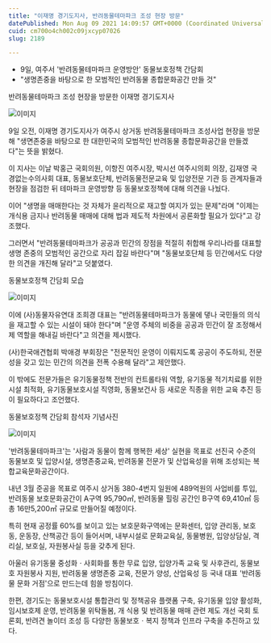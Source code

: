 ```yaml
---
title: "이재명 경기도지사, 반려동물테마파크 조성 현장 방문"
datePublished: Mon Aug 09 2021 14:09:57 GMT+0000 (Coordinated Universal Time)
cuid: cm700o4ch002c09jxcyp07026
slug: 2189

---
```



- 9일, 여주서 '반려동물테마파크 운영방안' 동물보호정책 간담회
- "생명존중을 바탕으로 한 모범적인 반려동물 종합문화공간 만들 것"

반려동물테마파크 조성 현장을 방문한 이재명 경기도지사

![이미지](https://cdn.hashnode.com/res/hashnode/image/upload/v1739250204596/c847e02d-81f9-46b2-b61b-4e89f57a2033.jpeg)

9일 오전, 이재명 경기도지사가 여주시 상거동 반려동물테마파크 조성사업 현장을 방문해 "생면존중을 바탕으로 한 대한민국의 모범적인 반려동물 종합문화공간을 만들겠다"는 뜻을 밝혔다.

이 지사는 이날 박홍근 국회의원, 이항진 여주시장, 박시선 여주시의회 의장, 김재영 국경없는수의사회 대표, 동물보호단체, 반려동물전문교육 및 입양전문 기관 등 관계자들과 현장을 점검한 뒤 테마파크 운영방향 등 동물보호정책에 대해 의견을 나눴다.

이어 "생명을 매매한다는 것 자체가 윤리적으로 재고할 여지가 있는 문제"라며 "이제는 개식용 금지나 반려동물 매매에 대해 법과 제도적 차원에서 공론화할 필요가 있다"고 강조했다.

그러면서 "반려동물테마파크가 공공과 민간의 장점을 적절히 취합해 우리나라를 대표할 생명 존중의 모범적인 공간으로 자리 잡길 바란다"며 "동물보호단체 등 민간에서도 다양한 의견을 개진해 달라"고 덧붙였다.

동물보호정책 간담회 모습

![이미지](https://cdn.hashnode.com/res/hashnode/image/upload/v1739250207271/566dfa35-941c-49cd-98b3-5094b15668ef.jpeg)

이에 (사)동물자유연대 조희경 대표는 "반려동물테마파크가 동물에 댛나 국민들의 의식을 재고할 수 있는 시설이 돼야 한다"며 "운영 주체의 비중을 공공과 민간이 잘 조정해서 제 역할을 해내길 바란다"고 의견을 제시했다.

(사)한국애견협회 박애경 부회장은 "전문적인 운영이 이뤄지도록 공공이 주도하되, 전문성을 갖고 있는 민간의 의견을 전폭 수용해 달라"고 제안했다.

이 밖에도 전문가들은 유기동물정책 전반의 컨트롤타워 역할, 유기동물 적기치료를 위한 시설 최적화, 유기동물보호시설 직영화, 동물보건사 등 새로운 직종을 위한 교육 추진 등이 필요하다고 조언했다.

동물보호정책 간담회 참석자 기념사진

![이미지](https://cdn.hashnode.com/res/hashnode/image/upload/v1739250209811/3ef51286-00a0-4c0a-b898-db7b17423faf.jpeg)

'반려동물테마파크'는 '사람과 동물이 함께 행복한 세상' 실현을 목표로 선진국 수준의 동물보호 및 입양시설, 생명존중교육, 반려동물 전문가 및 산업육성을 위해 조성되는 복합교육문화공간이다.

내년 3월 준공을 목표로 여주시 상거동 380-4번지 일원에 489억원의 사업비를 투입, 반려동물 보호문화공간이 A구역 95,790㎡, 반려동물 힐링 공간인 B구역 69,410㎡ 등 총 16만5,200㎡ 규모로 만들어질 예정이다.

특히 현재 공정률 60%를 보이고 있는 보호문화구역에는 문화센터, 입양 관리동, 보호동, 운동장, 산책공간 등이 들어서며, 내부시설로 문화교육실, 동물병원, 입양상담실, 격리실, 보호실, 자원봉사실 등을 갖추게 된다.

아울러 유기동물 중성화ㆍ사회화를 통한 무료 입양, 입양가족 교육 및 사후관리, 동물보호 자원봉사 지원, 반려동물 생명존중 교육, 전문가 양성, 산업육성 등 국내 대표 '반려동물 문화 거점'으로 만드는데 힘쓸 방침이다.

한편, 경기도는 동물보호시설 통합관리 및 정책공유 플랫폼 구축, 유기동물 입양 활성화, 임시보호제 운영, 반려동물 위탁돌봄, 개 식용 및 반려동물 매매 관련 제도 개선 국회 토론회, 반려견 놀이터 조성 등 다양한 동물보호ㆍ복지 정책과 인프라 구축을 추진하고 있다.